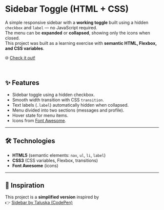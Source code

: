 # Sidebar Toggle (HTML + CSS)

A simple responsive sidebar with a **working toggle** built using a hidden `checkbox` and `label` — no JavaScript required.  
The menu can be **expanded** or **collapsed**, showing only the icons when closed.  
This project was built as a learning exercise with **semantic HTML, Flexbox, and CSS variables**.

🌐 [Check it out!](https://michecosa.github.io/inspired-by/codepen/responsive-sidebar)

<br>

## ✨ Features
- Sidebar toggle using a hidden checkbox.
- Smooth width transition with CSS `transition`.
- Text labels (`.label`) automatically hidden when collapsed.
- Menu divided into two sections (messages and profile).
- Hover state for menu items.
- Icons from [Font Awesome](https://fontawesome.com/).

---

## 🛠️ Technologies
- **HTML5** (semantic elements: `nav`, `ul`, `li`, `label`)
- **CSS3** (CSS variables, Flexbox, transitions)
- **Font Awesome** (icons)

---

## 🔗 Inspiration
This project is a **simplified version** inspired by  
👉 [Sidebar by Taluska (CodePen)](https://codepen.io/Taluska/pen/raaLPXZ?editors=1100)  
